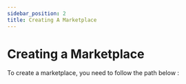 ```yaml
---
sidebar_position: 2
title: Creating A Marketplace
---
```


# Creating a Marketplace

To create a marketplace, you need to follow the path below :



